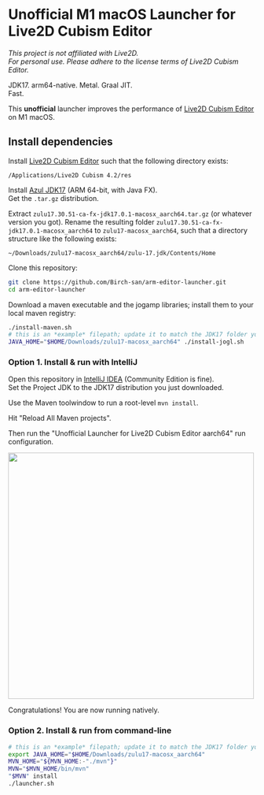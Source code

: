 # Unofficial M1 macOS Launcher for Live2D Cubism Editor

_This project is not affiliated with Live2D._    
_For personal use. Please adhere to the license terms of Live2D Cubism Editor._

JDK17. arm64-native. Metal. Graal JIT.  
Fast.

This **unofficial** launcher improves the performance of [Live2D Cubism Editor](https://www.live2d.com/en/download/cubism/) on M1 macOS.

## Install dependencies

Install [Live2D Cubism Editor](https://www.live2d.com/en/download/cubism/) such that the following directory exists:

```
/Applications/Live2D Cubism 4.2/res
```

Install [Azul JDK17](https://www.azul.com/downloads/?version=java-17-lts&os=macos&architecture=arm-64-bit&package=jdk-fx) (ARM 64-bit, with Java FX).  
Get the `.tar.gz` distribution.

Extract `zulu17.30.51-ca-fx-jdk17.0.1-macosx_aarch64.tar.gz` (or whatever version you got).
Rename the resulting folder `zulu17.30.51-ca-fx-jdk17.0.1-macosx_aarch64` to `zulu17-macosx_aarch64`, such that a directory structure like the following exists:  

```
~/Downloads/zulu17-macosx_aarch64/zulu-17.jdk/Contents/Home
```

Clone this repository:

```bash
git clone https://github.com/Birch-san/arm-editor-launcher.git
cd arm-editor-launcher
```

Download a maven executable and the jogamp libraries; install them to your local maven registry:

```bash
./install-maven.sh
# this is an *example* filepath; update it to match the JDK17 folder you extracted
JAVA_HOME="$HOME/Downloads/zulu17-macosx_aarch64" ./install-jogl.sh
```

### Option 1. Install & run with IntelliJ

Open this repository in [IntelliJ IDEA](https://www.jetbrains.com/idea/download/#section=mac) (Community Edition is fine).  
Set the Project JDK to the JDK17 distribution you just downloaded.

Use the Maven toolwindow to run a root-level `mvn install`.

Hit "Reload All Maven projects".

Then run the "Unofficial Launcher for Live2D Cubism Editor aarch64" run configuration.

<img src="https://user-images.githubusercontent.com/6141784/151722190-18e16caf-205f-4b40-83ed-a44af3a3aa26.png" width="500px">

Congratulations! You are now running natively.

### Option 2. Install & run from command-line

```bash
# this is an *example* filepath; update it to match the JDK17 folder you extracted
export JAVA_HOME="$HOME/Downloads/zulu17-macosx_aarch64"
MVN_HOME="${MVN_HOME:-"./mvn"}"
MVN="$MVN_HOME/bin/mvn"
"$MVN" install
./launcher.sh
```